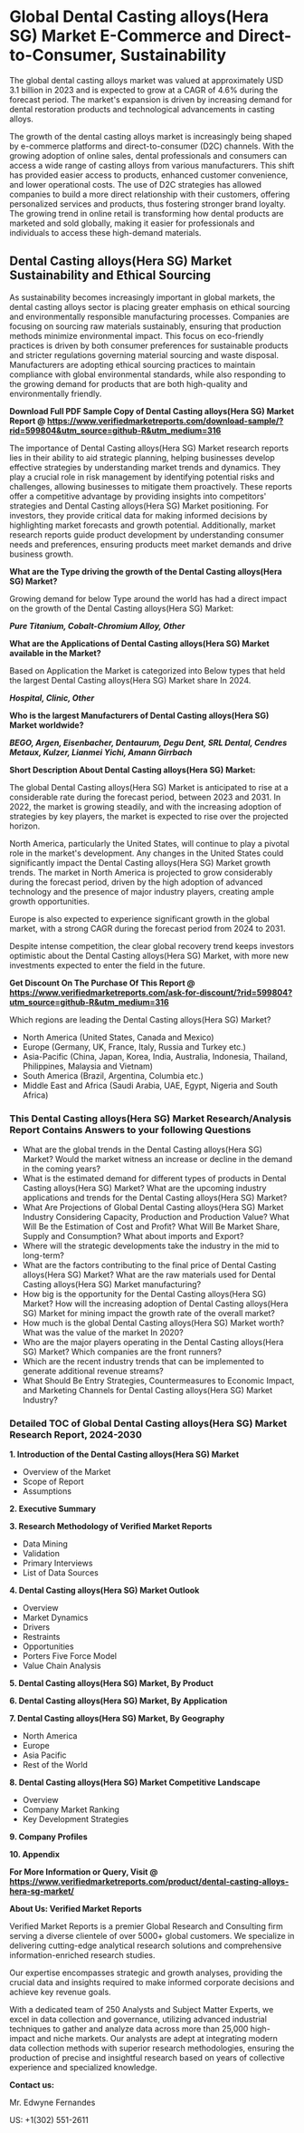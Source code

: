 <h1>Global Dental Casting alloys(Hera SG) Market E-Commerce and Direct-to-Consumer, Sustainability</h1><p class=""><p>The global dental casting alloys market was valued at approximately USD 3.1 billion in 2023 and is expected to grow at a CAGR of 4.6% during the forecast period. The market's expansion is driven by increasing demand for dental restoration products and technological advancements in casting alloys.</p><p>The growth of the dental casting alloys market is increasingly being shaped by e-commerce platforms and direct-to-consumer (D2C) channels. With the growing adoption of online sales, dental professionals and consumers can access a wide range of casting alloys from various manufacturers. This shift has provided easier access to products, enhanced customer convenience, and lower operational costs. The use of D2C strategies has allowed companies to build a more direct relationship with their customers, offering personalized services and products, thus fostering stronger brand loyalty. The growing trend in online retail is transforming how dental products are marketed and sold globally, making it easier for professionals and individuals to access these high-demand materials.</p><h2>Dental Casting alloys(Hera SG) Market Sustainability and Ethical Sourcing</h2><p>As sustainability becomes increasingly important in global markets, the dental casting alloys sector is placing greater emphasis on ethical sourcing and environmentally responsible manufacturing processes. Companies are focusing on sourcing raw materials sustainably, ensuring that production methods minimize environmental impact. This focus on eco-friendly practices is driven by both consumer preferences for sustainable products and stricter regulations governing material sourcing and waste disposal. Manufacturers are adopting ethical sourcing practices to maintain compliance with global environmental standards, while also responding to the growing demand for products that are both high-quality and environmentally friendly.</p></p><p class=""><strong>Download Full PDF Sample Copy of Dental Casting alloys(Hera SG) Market Report @ <a href="https://www.verifiedmarketreports.com/download-sample/?rid=599804&utm_source=github-R&utm_medium=316" target="_blank">https://www.verifiedmarketreports.com/download-sample/?rid=599804&utm_source=github-R&utm_medium=316</a></strong></p><p>The importance of&nbsp;Dental Casting alloys(Hera SG) Market research reports lies in their ability to aid strategic planning, helping businesses develop effective strategies by understanding market trends and dynamics. They play a crucial role in risk management by identifying potential risks and challenges, allowing businesses to mitigate them proactively. These reports offer a competitive advantage by providing insights into competitors' strategies and Dental Casting alloys(Hera SG) Market positioning. For investors, they provide critical data for making informed decisions by highlighting market forecasts and growth potential. Additionally, market research reports guide product development by understanding consumer needs and preferences, ensuring products meet market demands and drive business growth.</p><p><strong>What are the&nbsp;Type driving the growth of the Dental Casting alloys(Hera SG) Market?</strong></p><p id="" class="">Growing demand for below Type around the world has had a direct impact on the growth of the Dental Casting alloys(Hera SG) Market:</p><p class=""><em><strong>Pure Titanium, Cobalt-Chromium Alloy, Other</strong></em></p><p class=""><strong>What are the&nbsp;Applications&nbsp;of Dental Casting alloys(Hera SG) Market available in the Market?</strong></p><p id="" class="">Based on Application the Market is categorized into Below types that held the largest Dental Casting alloys(Hera SG) Market share In 2024.</p><p class=""><em><strong>Hospital, Clinic, Other</strong></em></p><p class=""><strong>Who is the largest Manufacturers of Dental Casting alloys(Hera SG) Market worldwide?</strong></p><p><em><strong>BEGO, Argen, Eisenbacher, Dentaurum, Degu Dent, SRL Dental, Cendres Metaux, Kulzer, Lianmei Yichi, Amann Girrbach</strong></em></p><p id="" class=""><strong>Short Description About Dental Casting alloys(Hera SG) Market:</strong></p><p>The global Dental Casting alloys(Hera SG) Market is anticipated to rise at a considerable rate during the forecast period, between 2023 and 2031. In 2022, the market is growing steadily, and with the increasing adoption of strategies by key players, the market is expected to rise over the projected horizon.</p><p>North America, particularly the United States, will continue to play a pivotal role in the market's development. Any changes in the United States could significantly impact the Dental Casting alloys(Hera SG) Market growth trends. The market in North America is projected to grow considerably during the forecast period, driven by the high adoption of advanced technology and the presence of major industry players, creating ample growth opportunities.</p><p>Europe is also expected to experience significant growth in the global market, with a strong CAGR during the forecast period from 2024 to 2031.</p><p>Despite intense competition, the clear global recovery trend keeps investors optimistic about the Dental Casting alloys(Hera SG) Market, with more new investments expected to enter the field in the future.</p><p id="" class=""><strong>Get Discount On The Purchase Of This Report @ <a href="https://www.verifiedmarketreports.com/ask-for-discount/?rid=599804?utm_source=github-R&utm_medium=316" target="_blank">https://www.verifiedmarketreports.com/ask-for-discount/?rid=599804?utm_source=github-R&utm_medium=316</a></strong></p><p class="">Which regions are leading the Dental Casting alloys(Hera SG) Market?</p><ul><li>North America (United States, Canada and Mexico)</li><li>Europe (Germany, UK, France, Italy, Russia and Turkey etc.)</li><li>Asia-Pacific (China, Japan, Korea, India, Australia, Indonesia, Thailand, Philippines, Malaysia and Vietnam)</li><li>South America (Brazil, Argentina, Columbia etc.)</li><li>Middle East and Africa (Saudi Arabia, UAE, Egypt, Nigeria and South Africa)</li></ul><h3 id="" class="">This Dental Casting alloys(Hera SG) Market Research/Analysis Report Contains Answers to your following Questions</h3><ul><li>What are the global trends in the Dental Casting alloys(Hera SG) Market? Would the market witness an increase or decline in the demand in the coming years?</li><li>What is the estimated demand for different types of products in Dental Casting alloys(Hera SG) Market? What are the upcoming industry applications and trends for the Dental Casting alloys(Hera SG) Market?</li><li>What Are Projections of Global Dental Casting alloys(Hera SG) Market Industry Considering Capacity, Production and Production Value? What Will Be the Estimation of Cost and Profit? What Will Be Market Share, Supply and Consumption? What about imports and Export?</li><li>Where will the strategic developments take the industry in the mid to long-term?</li><li>What are the factors contributing to the final price of Dental Casting alloys(Hera SG) Market? What are the raw materials used for Dental Casting alloys(Hera SG) Market manufacturing?</li><li>How big is the opportunity for the Dental Casting alloys(Hera SG) Market? How will the increasing adoption of Dental Casting alloys(Hera SG) Market for mining impact the growth rate of the overall market?</li><li>How much is the global Dental Casting alloys(Hera SG) Market worth? What was the value of the market In 2020?</li><li>Who are the major players operating in the Dental Casting alloys(Hera SG) Market? Which companies are the front runners?</li><li>Which are the recent industry trends that can be implemented to generate additional revenue streams?</li><li>What Should Be Entry Strategies, Countermeasures to Economic Impact, and Marketing Channels for Dental Casting alloys(Hera SG) Market Industry?</li></ul><h3 id="" class="">Detailed TOC of Global Dental Casting alloys(Hera SG) Market Research Report, 2024-2030</h3><p id="" class=""><strong>1. Introduction of the Dental Casting alloys(Hera SG) Market</strong></p><ul><li>Overview of the Market</li><li>Scope of Report</li><li>Assumptions</li></ul><p id="" class=""><strong>2. Executive Summary</strong></p><p id="" class=""><strong>3. Research Methodology of Verified Market Reports</strong></p><ul><li>Data Mining</li><li>Validation</li><li>Primary Interviews</li><li>List of Data Sources</li></ul><p id="" class=""><strong>4. Dental Casting alloys(Hera SG) Market Outlook</strong></p><ul><li>Overview</li><li>Market Dynamics</li><li>Drivers</li><li>Restraints</li><li>Opportunities</li><li>Porters Five Force Model</li><li>Value Chain Analysis</li></ul><p id="" class=""><strong>5. Dental Casting alloys(Hera SG) Market, By Product</strong></p><p id="" class=""><strong>6. Dental Casting alloys(Hera SG) Market, By Application</strong></p><p id="" class=""><strong>7. Dental Casting alloys(Hera SG) Market, By Geography</strong></p><ul><li>North America</li><li>Europe</li><li>Asia Pacific</li><li>Rest of the World</li></ul><p id="" class=""><strong>8. Dental Casting alloys(Hera SG) Market Competitive Landscape</strong></p><ul><li>Overview</li><li>Company Market Ranking</li><li>Key Development Strategies</li></ul><p id="" class=""><strong>9. Company Profiles</strong></p><p id="" class=""><strong>10. Appendix</strong></p><p id="" class=""><strong>For More Information or Query, Visit @ <a href="https://www.verifiedmarketreports.com/product/dental-casting-alloys-hera-sg-market/" target="_blank">https://www.verifiedmarketreports.com/product/dental-casting-alloys-hera-sg-market/</a></strong></p><p id="" class=""><strong>About Us: Verified Market Reports</strong></p><p id="" class="">Verified Market Reports is a premier Global Research and Consulting firm serving a diverse clientele of over 5000+ global customers. We specialize in delivering cutting-edge analytical research solutions and comprehensive information-enriched research studies.</p><p id="" class="">Our expertise encompasses strategic and growth analyses, providing the crucial data and insights required to make informed corporate decisions and achieve key revenue goals.</p><p id="" class="">With a dedicated team of 250 Analysts and Subject Matter Experts, we excel in data collection and governance, utilizing advanced industrial techniques to gather and analyze data across more than 25,000 high-impact and niche markets. Our analysts are adept at integrating modern data collection methods with superior research methodologies, ensuring the production of precise and insightful research based on years of collective experience and specialized knowledge.</p><p id="" class=""><strong>Contact us:</strong></p><p id="" class="">Mr. Edwyne Fernandes</p><p id="" class="">US: +1(302) 551-2611</p>